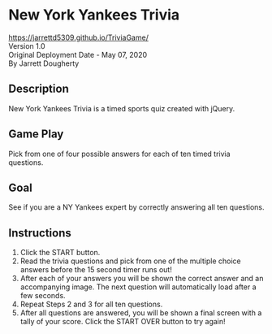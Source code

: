 # New York Yankees Trivia
<https://jarrettd5309.github.io/TriviaGame/> \
Version 1.0 \
Original Deployment Date - May 07, 2020\
By Jarrett Dougherty

## Description
New York Yankees Trivia is a timed sports quiz created with jQuery.

## Game Play
Pick from one of four possible answers for each of ten timed trivia questions.

## Goal
See if you are a NY Yankees expert by correctly answering all ten questions.

## Instructions
1. Click the START button.
2. Read the trivia questions and pick from one of the multiple choice answers before the 15 second timer runs out!
3. After each of your answers you will be shown the correct answer and an accompanying image. The next question will automatically load after a few seconds.
4. Repeat Steps 2 and 3 for all ten questions.
5. After all questions are answered, you will be shown a final screen with a tally of your score. Click the START OVER button to try again!